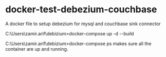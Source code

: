 # docker-test-debezium-couchbase
A docker file to setup debezium for mysql and couchbase sink connector

  C:\Users\zamir.arif\debizium>docker-compose up -d --build

  C:\Users\zamir.arif\debizium>docker-compose ps
makes sure all the container are up and running.
